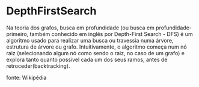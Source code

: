 # DepthFirstSearch

Na teoria dos grafos, busca em profundidade (ou busca em profundidade-primeiro, também conhecido em inglês por Depth-First Search - DFS) é um algoritmo usado para realizar uma busca ou travessia numa árvore, estrutura de árvore ou grafo. Intuitivamente, o algoritmo começa num nó raiz (selecionando algum nó como sendo o raiz, no caso de um grafo) e explora tanto quanto possível cada um dos seus ramos, antes de retroceder(backtracking).

fonte: Wikipédia
